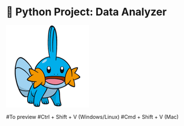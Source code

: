 # 🐍 Python Project: Data Analyzer

![Project Banner](mudkip.png)

#To preview
#Ctrl + Shift + V (Windows/Linux)
#Cmd + Shift + V (Mac)
